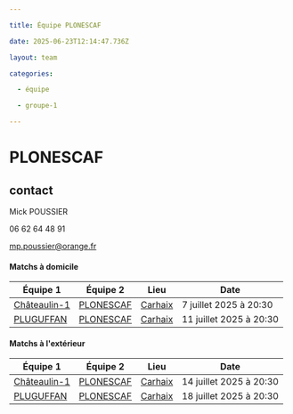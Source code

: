 ```yaml
---

title: Équipe PLONESCAF

date: 2025-06-23T12:14:47.736Z

layout: team

categories:

  - équipe

  - groupe-1

---
```


# PLONESCAF



## contact 

Mick POUSSIER

06 62 64 48 91

mp.poussier@orange.fr

#### Matchs à domicile

| Équipe 1 | Équipe 2 | Lieu | Date |
|----------|----------|------|------|
| [Châteaulin-1](/teams/Châteaulin-1) | [PLONESCAF](/teams/PLONESCAF) | [Carhaix](/stades/Carhaix) | 7 juillet 2025 à 20:30 |
| [PLUGUFFAN](/teams/PLUGUFFAN) | [PLONESCAF](/teams/PLONESCAF) | [Carhaix](/stades/Carhaix) | 11 juillet 2025 à 20:30 |

#### Matchs à l'extérieur

| Équipe 1 | Équipe 2 | Lieu | Date |
|----------|----------|------|------|
| [Châteaulin-1](/teams/Châteaulin-1) | [PLONESCAF](/teams/PLONESCAF) | [Carhaix](/stades/Carhaix) | 14 juillet 2025 à 20:30 |
| [PLUGUFFAN](/teams/PLUGUFFAN) | [PLONESCAF](/teams/PLONESCAF) | [Carhaix](/stades/Carhaix) | 18 juillet 2025 à 20:30 |

